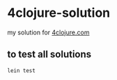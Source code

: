 # 4clojure-solution
my solution for [4clojure.com](http://4clojure.com)

## to test all solutions
```
lein test
```
